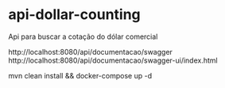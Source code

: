# api-dollar-counting
Api para buscar a cotação do dólar comercial


http://localhost:8080/api/documentacao/swagger
http://localhost:8080/api/documentacao/swagger-ui/index.html

mvn clean install && docker-compose up -d
